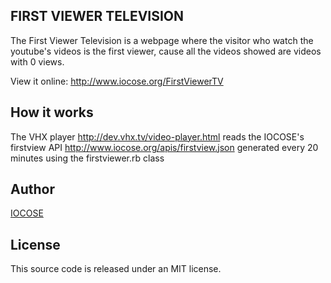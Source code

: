 ## FIRST VIEWER TELEVISION

The First Viewer Television is a webpage where the visitor who watch the youtube's videos is the first viewer, cause all the videos showed are videos with 0 views.

View it online: <http://www.iocose.org/FirstViewerTV>

## How it works

The VHX player <http://dev.vhx.tv/video-player.html> reads the IOCOSE's firstview API <http://www.iocose.org/apis/firstview.json> generated every 20 minutes using the firstviewer.rb class

## Author

[IOCOSE](http://iocose.org)

## License

This source code is released under an MIT license.
